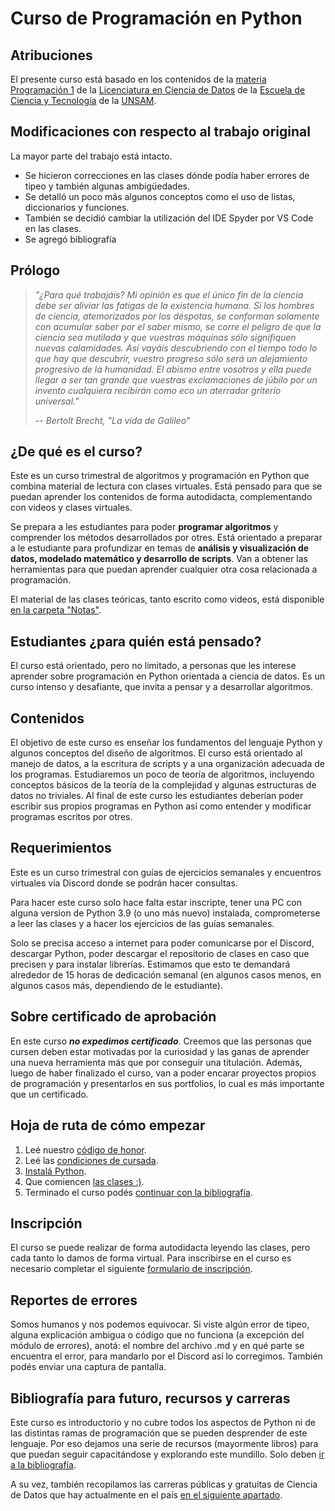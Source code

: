 # Curso de Programación en Python


## Atribuciones

El presente curso está basado en los contenidos de la [materia Programación 1](https://github.com/python-unsam/programacion1/tree/main) de la [Licenciatura en Ciencia de Datos](https://www.unsam.edu.ar/escuelas/ciencia/661/ciencia/ciencia-de-datos) de la [Escuela de Ciencia y Tecnología](http://www.unsam.edu.ar/escuelas/ciencia/) de la [UNSAM](https://www.unsam.edu.ar/).


## Modificaciones con respecto al trabajo original

La mayor parte del trabajo está intacto.
* Se hicieron correcciones en las clases dónde podía haber errores de tipeo y también algunas ambigüedades.
* Se detalló un poco más algunos conceptos como el uso de listas, diccionarios y funciones.
* También se decidió cambiar la utilización del IDE Spyder por VS Code en las clases.
* Se agregó bibliografía


## Prólogo

> *"¿Para qué trabajáis? Mi opinión es que el único fin de la ciencia debe ser aliviar las fatigas de la existencia humana. Si los hombres de ciencia, atemorizados por los déspotas, se conforman solamente con acumular saber por el saber mismo, se corre el peligro de que la ciencia sea mutilada y que vuestras máquinas sólo signifiquen nuevas calamidades. Así vayáis descubriendo con el tiempo todo lo que hay que descubrir, vuestro progreso sólo será un alejamiento progresivo de la humanidad. El abismo entre vosotros y ella puede llegar a ser tan grande que vuestras exclamaciones de júbilo por un invento cualquiera recibirán como eco un aterrador griterío universal."*
>
> *-- Bertolt Brecht, "La vida de Galileo"*


## ¿De qué es el curso?

Este es un curso trimestral de algoritmos y programación en Python que combina material de lectura con clases virtuales. Está pensado para que se puedan aprender los contenidos de forma autodidacta, complementando con videos y clases virtuales.

Se prepara a les estudiantes para poder **programar algoritmos** y comprender los métodos desarrollados por otres. Está orientado a preparar a le estudiante para profundizar en temas de **análisis y visualización de datos, modelado matemático y desarrollo de scripts**. Van a obtener las herramientas para que puedan aprender cualquier otra cosa relacionada a programación.

El material de las clases teóricas, tanto escrito como videos, está disponible [en la carpeta "Notas"](https://github.com/jsapo95/programacion1/blob/main/Notas/index.md).


## Estudiantes ¿para quién está pensado?

El curso está orientado, pero no limitado, a personas que les interese aprender sobre programación en Python orientada a ciencia de datos. Es un curso intenso y desafiante, que invita a pensar y a desarrollar algoritmos.


## Contenidos

El objetivo de este curso es enseñar los fundamentos del lenguaje Python y algunos conceptos del diseño de algoritmos. El curso está orientado al manejo de datos, a la escritura de scripts y a una organización adecuada de los programas. Estudiaremos un poco de teoría de algoritmos, incluyendo conceptos básicos de la teoría de la complejidad y algunas estructuras de datos no triviales. Al final de este curso les estudiantes deberían poder escribir sus propios programas en Python así como entender y modificar programas escritos por otres.


## Requerimientos

Este es un curso trimestral con guías de ejercicios semanales y encuentros virtuales vía Discord donde se podrán hacer consultas.

Para hacer este curso solo hace falta estar inscripte, tener una PC con alguna version de Python 3.9 (o uno más nuevo) instalada, comprometerse a leer las clases y a hacer los ejercicios de las guías semanales.

Solo se precisa acceso a internet para poder comunicarse por el Discord, descargar Python, poder descargar el repositorio de clases en caso que precisen y para instalar librerías. Estimamos que esto te demandará alrededor de 15 horas de dedicación semanal (en algunos casos menos, en algunos casos más, dependiendo de le estudiante).


## Sobre certificado de aprobación

En este curso _**no expedimos certificado**_. Creemos que las personas que cursen deben estar motivadas por la curiosidad y las ganas de aprender una nueva herramienta más que por conseguir una titulación. Además, luego de haber finalizado el curso, van a poder encarar proyectos propios de programación y presentarlos en sus portfolios, lo cual es más importante que un certificado.


## Hoja de ruta de cómo empezar

1. Leé nuestro [código de honor](/Notas/Codigo.md).
2. Leé las [condiciones de cursada](/Notas/Cursada.md).
3. [Instalá Python](/Notas/Instalacion.md).
4. Que comiencen [las clases :)](/Notas/Contenidos.md).
5. Terminado el curso podés [continuar con la bibliografía](/Notas/Bibliografia.md).


## Inscripción

El curso se puede realizar de forma autodidacta leyendo las clases, pero cada tanto lo damos de forma virtual. Para inscribirse en el curso es necesario completar el siguiente [formulario de inscripción]().


## Reportes de errores

Somos humanos y nos podemos equivocar. Si viste algún error de tipeo, alguna explicación ambigua o código que no funciona (a excepción del módulo de errores), anotá: el nombre del archivo .md y en qué parte se encuentra el error, para mandarlo por el Discord así lo corregimos. También podés enviar una captura de pantalla.


## Bibliografía para futuro, recursos y carreras

Este curso es introductorio y no cubre todos los aspectos de Python ni de las distintas ramas de programación que se pueden desprender de este lenguaje. Por eso dejamos una serie de recursos (mayormente libros) para que puedan seguir capacitándose y explorando este mundillo. Solo deben [ir a la bibliografía](/Notas/Bibliografia.md).

A su vez, también recopilamos las carreras públicas y gratuitas de Ciencia de Datos que hay actualmente en el país [en el siguiente apartado](/Notas/Carreras.md).


